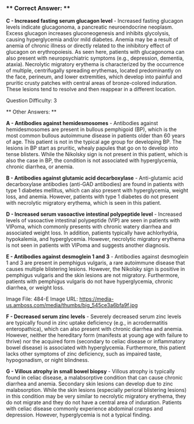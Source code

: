 ### ** Correct Answer: **

**C - Increased fasting serum glucagon level** - Increased fasting glucagon levels indicate glucagonoma, a pancreatic neuroendocrine neoplasm. Excess glucagon increases gluconeogenesis and inhibits glycolysis, causing hyperglycemia and/or mild diabetes. Anemia may be a result of anemia of chronic illness or directly related to the inhibitory effect of glucagon on erythropoiesis. As seen here, patients with glucagonoma can also present with neuropsychiatric symptoms (e.g., depression, dementia, ataxia). Necrolytic migratory erythema is characterized by the occurrence of multiple, centrifugally spreading erythemas, located predominantly on the face, perineum, and lower extremities, which develop into painful and pruritic crusty patches with central areas of bronze-colored induration. These lesions tend to resolve and then reappear in a different location.

Question Difficulty: 3

** Other Answers: **

**A - Antibodies against hemidesmosomes** - Antibodies against hemidesmosomes are present in bullous pemphigoid (BP), which is the most common bullous autoimmune disease in patients older than 60 years of age. This patient is not in the typical age group for developing BP. The lesions in BP start as pruritic, whealy papules that go on to develop into tense blisters. While the Nikolsky sign is not present in this patient, which is also the case in BP, the condition is not associated with hyperglycemia, chronic diarrhea, or anemia.

**B - Antibodies against glutamic acid decarboxylase** - Anti-glutamic acid decarboxylase antibodies (anti-GAD antibodies) are found in patients with type 1 diabetes mellitus, which can also present with hyperglycemia, weight loss, and anemia. However, patients with type 1 diabetes do not present with necrolytic migratory erythema, which is seen in this patient.

**D - Increased serum vasoactive intestinal polypeptide level** - Increased levels of vasoactive intestinal polypeptide (VIP) are seen in patients with VIPoma, which commonly presents with chronic watery diarrhea and associated weight loss. In addition, patients typically have achlorhydria, hypokalemia, and hyperglycemia. However, necrolytic migratory erythema is not seen in patients with VIPoma and suggests another diagnosis.

**E - Antibodies against desmoglein 1 and 3** - Antibodies against desmoglein 1 and 3 are present in pemphigus vulgaris, a rare autoimmune disease that causes multiple blistering lesions. However, the Nikolsky sign is positive in pemphigus vulgaris and the skin lesions are not migratory. Furthermore, patients with pemphigus vulgaris do not have hyperglycemia, chronic diarrhea, or weight loss.

Image File: 484-E
Image URL: https://media-us.amboss.com/media/thumbs/big_545ce3a6bfa9f.jpg

**F - Decreased serum zinc levels** - Severely decreased serum zinc levels are typically found in zinc uptake deficiency (e.g., in acrodermatitis enteropathica), which can also present with chronic diarrhea and anemia. However, neither the hereditary form (manifests at young age with failure to thrive) nor the acquired form (secondary to celiac disease or inflammatory bowel disease) is associated with hyperglycemia. Furthermore, this patient lacks other symptoms of zinc deficiency, such as impaired taste, hypogonadism, or night blindness.

**G - Villous atrophy in small bowel biopsy** - Villous atrophy is typically found in celiac disease, a malabsorptive condition that can cause chronic diarrhea and anemia. Secondary skin lesions can develop due to zinc malabsorption. While the skin lesions (especially perioral blistering lesions) in this condition may be very similar to necrolytic migratory erythema, they do not migrate and they do not have a central area of induration. Patients with celiac disease commonly experience abdominal cramps and depression. However, hyperglycemia is not a typical finding.

